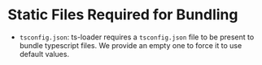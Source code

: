 # Static Files Required for Bundling

- `tsconfig.json`: ts-loader requires a `tsconfig.json` file to be present to bundle typescript files. We provide an empty one to force it to use default values.